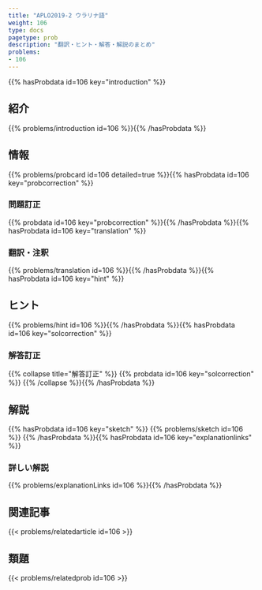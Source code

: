 ```yaml
---
title: "APLO2019-2 ウラリナ語"
weight: 106
type: docs
pagetype: prob
description: "翻訳・ヒント・解答・解説のまとめ"
problems: 
- 106
---
```


{{% hasProbdata id=106 key="introduction" %}}

## 紹介

{{% problems/introduction id=106 %}}{{% /hasProbdata %}}

## 情報

{{% problems/probcard id=106 detailed=true %}}{{% hasProbdata id=106 key="probcorrection" %}}

### 問題訂正

{{% probdata id=106 key="probcorrection" %}}{{% /hasProbdata %}}{{% hasProbdata id=106 key="translation" %}}

### 翻訳・注釈

{{% problems/translation id=106 %}}{{% /hasProbdata %}}{{% hasProbdata id=106 key="hint" %}}

## ヒント

{{% problems/hint id=106 %}}{{% /hasProbdata %}}{{% hasProbdata id=106 key="solcorrection" %}}

### 解答訂正

{{% collapse title="解答訂正" %}}
{{% probdata id=106 key="solcorrection" %}}
{{% /collapse %}}{{% /hasProbdata %}}

## 解説

{{% hasProbdata id=106 key="sketch" %}}
{{% problems/sketch id=106 %}}
{{% /hasProbdata %}}{{% hasProbdata id=106 key="explanationlinks" %}}

### 詳しい解説

{{% problems/explanationLinks id=106 %}}{{% /hasProbdata %}}

## 関連記事

{{< problems/relatedarticle id=106 >}}

## 類題

{{< problems/relatedprob id=106 >}}
